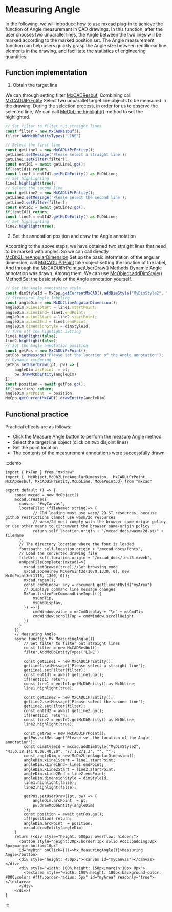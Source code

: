 # Measuring Angle

In the following, we will introduce how to use mxcad plug-in to achieve the function of Angle measurement in CAD drawings. In this function, after the user chooses two unparallel lines, the Angle between the two lines will be marked according to the marked position set. The Angle measurement function can help users quickly grasp the Angle size between rectilinear line elements in the drawing, and facilitate the statistics of engineering quantities.

## Function implementation

1. Obtain the target line

We can through setting filter [MxCADResbuf](../../../../api/classes/2d.MxCADResbuf.md), Combining call [MxCADUiPrEntity](../../../../api/classes/2d.MxCADUiPrEntity.md) Select two unparallel target line objects to be measured in the drawing. During the selection process, in order for us to observe the selected line, We can call [McDbLine.highlight()](../../../../api/classes/2d.McDbLine.md#highlight) method to set the highlighted.

```ts
// Set filter to filter out straight lines
const filter = new MxCADResbuf();
filter.AddMcDbEntityTypes('LINE')

// Select the first line
const getLine1 = new MxCADUiPrEntity();
getLine1.setMessage('Please select a straight line');
getLine1.setFilter(filter);
const entId1 = await getLine1.go();
if(!entId1) return;
const line1 = entId1.getMcDbEntity() as McDbLine;
// Set highlighting
line1.highlight(true);
// Select the second line
const getLine2 = new MxCADUiPrEntity();
getLine2.setMessage('Please select the second line');
getLine2.setFilter(filter);
const entId2 = await getLine2.go();
if(!entId2) return;
const line2 = entId2.getMcDbEntity() as McDbLine;
// Set highlighting
line2.highlight(true);
```

2. Set the annotation position and draw the Angle annotation

According to the above steps, we have obtained two straight lines that need to be marked with angles. So we can call directly [McDb2LineAngularDimension](../../../../api/classes/2d.McDb2LineAngularDimension.md)  Set up the basic information of the angular dimension, call [MxCADUiPrPoint](../../../../api/classes/2d.MxCADUiPrPoint.md) take object setting the location of the label, And through the [MxCADUiPrPoint.setUserDraw()](../../../../api/classes/2d.MxCADUiPrPoint.md#setuserdraw) Methods Dynamic Angle annotation was drawn. Among them, We can use [McObject.addDimStyle()](../../../../api/classes/2d.McObject.md#adddimstyle) Method Set the basic style of the Angle annotation yourself.

```ts
// Set the Angle annotation style
const dimStyleId = MxCpp.getCurrentMxCAD().addDimStyle("MyDimStyle2", "41,0.18,141,0.09,40,20", "77,1,271,3", "", "");
// Structural Angle labeling
const angleDim = new McDb2LineAngularDimension();
angleDim.xLine1Start = line1.startPoint;
angleDim.xLine1End= line1.endPoint;
angleDim.xLine2Start = line2.startPoint;
angleDim.xLine2End = line2.endPoint;
angleDim.dimensionStyle = dimStyleId;
// Turn off the highlight setting
line1.highlight(false);
line2.highlight(false);
// Set the Angle annotation position
const getPos = new MxCADUiPrPoint();
getPos.setMessage("Please set the location of the Angle annotation");
// Dynamic rendering
getPos.setUserDraw((pt, pw) => {
    angleDim.arcPoint  = pt;
    pw.drawMcDbEntity(angleDim)
});
const position = await getPos.go();
if(!position) return;
angleDim.arcPoint  = position;
MxCpp.getCurrentMxCAD().drawEntity(angleDim)
```

## Functional practice

Practical effects are as follows:
* Click the Measure Angle button to perform the measure Angle method
* Select the target line object (click on two disjoint lines)
* Set the point location
* The contents of the measurement annotations were successfully drawn

:::demo
```tsx
import { MxFun } from "mxdraw"
import {  McObject,McDb2LineAngularDimension,  MxCADUiPrPoint, MxCADResbuf, MxCADUiPrEntity,McDbLine, McGePoint3d} from "mxcad"

export default () => {
    const mxcad = new McObject()
    mxcad.create({
      canvas: "#myCanvas",
      locateFile: (fileName: string)=> {
            // CDN loading must use wasm/ 2D-ST resources, because github restrictions cannot use wasm/2d resources
            // wasm/2d must comply with the browser same-origin policy or use other means to circumvent the browser same-origin policy
            return self.location.origin + "/mxcad_docs/wasm/2d-st/" + fileName
      },
      // The directory location where the font is loaded
      fontspath: self.location.origin + "/mxcad_docs/fonts",
      // Load the converted drawing file
      fileUrl: self.location.origin + "/mxcad_docs/test3.mxweb",
      onOpenFileComplete:(mxcad)=>{
        mxcad.setBrowse(true);//Set browsing mode
        mxcad.zoomW(new McGePoint3d(1070,1330, 0), new McGePoint3d(1115, 1300, 0));
        mxcad.regen();
        const cmdWindow: any = document.getElementById("myArea")
        // Displays command line message changes
        MxFun.listenForCommandLineInput(({
            msCmdTip,
            msCmdDisplay,
        }) => {
            cmdWindow.value = msCmdDisplay + "\n" + msCmdTip
            cmdWindow.scrollTop = cmdWindow.scrollHeight
        })
      }
    })
    // Measuring Angle
    async function Mx_MeasuringAngle(){
        // Set filter to filter out straight lines
        const filter = new MxCADResbuf();
        filter.AddMcDbEntityTypes('LINE')
    
        const getLine1 = new MxCADUiPrEntity();
        getLine1.setMessage('Please select a straight line');
        getLine1.setFilter(filter);
        const entId1 = await getLine1.go();
        if(!entId1) return;
        const line1 = entId1.getMcDbEntity() as McDbLine;
        line1.highlight(true);

        const getLine2 = new MxCADUiPrEntity();
        getLine2.setMessage('Please select the second line');
        getLine2.setFilter(filter);
        const entId2 = await getLine2.go();
        if(!entId2) return;
        const line2 = entId2.getMcDbEntity() as McDbLine;
        line2.highlight(true);

        const getPos = new MxCADUiPrPoint();
        getPos.setMessage("Please set the location of the Angle annotation");
        const dimStyleId = mxcad.addDimStyle("MyDimStyle2", "41,0.18,141,0.09,40,20", "77,1,271,3", "", "");
        const angleDim = new McDb2LineAngularDimension();
        angleDim.xLine1Start = line1.startPoint;
        angleDim.xLine1End= line1.endPoint;
        angleDim.xLine2Start = line2.startPoint;
        angleDim.xLine2End = line2.endPoint;
        angleDim.dimensionStyle = dimStyleId;
        line1.highlight(false);
        line2.highlight(false);

        getPos.setUserDraw((pt, pw) => {
            angleDim.arcPoint  = pt;
            pw.drawMcDbEntity(angleDim)
        });
        const position = await getPos.go();
        if(!position) return;
        angleDim.arcPoint  = position;
        mxcad.drawEntity(angleDim)
    }
    return (<div style="height: 600px; overflow: hidden;">
      <button style="height:30px;border:1px solid #ccc;padding:0px 5px;margin-bottom:10px"
      id="myBtn" onClick={()=>Mx_MeasuringAngle()}>Measuring Angle</button>
      <div style="height: 450px;"><canvas id="myCanvas"></canvas></div>
      <div style="width: 100%;height: 150px;margin:10px 0px">
        <textarea style="width: 100%;height: 100px;background-color: #000;color: #fff;border-radius: 5px" id="myArea" readonly="true"></textarea>
      </div>
    </div>)
}
```
:::
